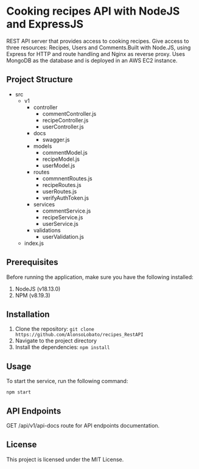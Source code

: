 # Cooking recipes API with NodeJS and ExpressJS

REST API server that provides access to cooking recipes. Give access to three resources: Recipes, Users and Comments.Built with Node.JS, using Express for HTTP and route handling and Nginx as reverse proxy. Uses MongoDB as the database and is deployed in an AWS EC2 instance.

## Project Structure
- src
  - v1
    - controller
      - commentController.js
      - recipeController.js
      - userController.js
    - docs
      - swagger.js
    - models
      - commentModel.js
      - recipeModel.js
      - userModel.js
    - routes
      - commnentRoutes.js
      - recipeRoutes.js
      - userRoutes.js
      - verifyAuthToken.js
    - services
      - commentService.js
      - recipeService.js
      - userService.js
    - validations
      - userValidation.js
  - index.js

## Prerequisites
Before running the application, make sure you have the following installed:
1. NodeJS (v18.13.0)
2. NPM (v8.19.3)

## Installation
1. Clone the repository: `git clone https://github.com/AlonsoLobato/recipes_RestAPI`
2. Navigate to the project directory
3. Install the dependencies: `npm install`

## Usage

To start the service, run the following command:
```shell
npm start
```

## API Endpoints
GET /api/v1/api-docs route for API endpoints documentation.

## License
This project is licensed under the MIT License.
